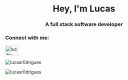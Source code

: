 <h1 align="center">Hey, I'm Lucas</h1>
<h3 align="center">A full stack software developer</h3>

<h3 align="left">Connect with me:</h3>
<p align="left">
  <a href="https://linkedin.com/in/lucas-augusto-rodrigues" target="blank"
    ><img
      align="center"
      src="https://raw.githubusercontent.com/rahuldkjain/github-profile-readme-generator/master/src/images/icons/Social/linked-in-alt.svg"
      alt="lucas-augusto-rodrigues"
      height="30"
      width="40"
  /></a>
</p>

<p>
  <img
    align="center"
    src="https://github-readme-stats.vercel.app/api/top-langs?username=lucasr0drigues&show_icons=true&theme=dark&locale=en&layout=compact"
    alt="lucasr0drigues"
  />
</p>

<p>
  <img
    align="center"
    src="https://github-readme-streak-stats.herokuapp.com/?user=lucasr0drigues&theme=dark"
    alt="lucasr0drigues"
  />
</p>
